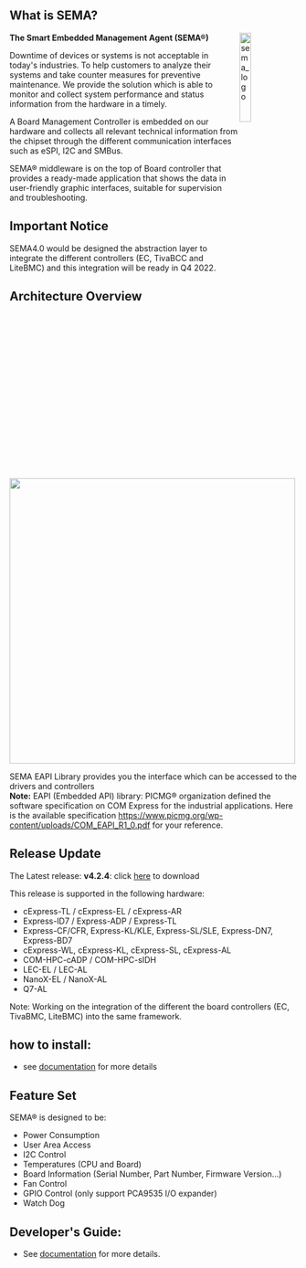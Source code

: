<br>

What is SEMA?
-----
<img src="https://cdn.adlinktech.com/webupd/en/Upload/ProductNews/logo_sema.png" alt="sema_logo" width="20%" align="right"  />


**The Smart Embedded Management Agent (SEMA®)**

Downtime of devices or systems is not acceptable in today's industries. To help customers to analyze their systems and take counter measures for preventive maintenance. We provide the solution which is able to monitor and collect system performance and status information from the hardware in a timely.

A Board Management Controller is embedded on our hardware and collects all relevant technical information from the chipset through the different communication interfaces such as eSPI, I2C and SMBus.

SEMA® middleware is on the top of Board controller that provides a ready-made application that shows the data in user-friendly graphic interfaces, suitable for supervision and troubleshooting.

Important Notice
-----
SEMA4.0 would be designed the abstraction layer to integrate the different controllers (EC, TivaBCC and LiteBMC) and this integration will be ready in Q4 2022.


Architecture Overview
-----


<img src="https://adlinktech.github.io/sema/index.assets/image-20220701234314926.png"  width="500" />

SEMA EAPI Library provides you the interface which can be accessed to the drivers and controllers
<br>
    <strong>Note:</strong> EAPI (Embedded API) library: PICMG® organization defined the software specification on COM Express for the industrial applications. Here is the available specification https://www.picmg.org/wp-content/uploads/COM_EAPI_R1_0.pdf for your reference.


Release Update
--------------

The Latest release: **v4.2.4**: click [here](https://github.com/ADLINK/sema-windows/releases/tag/v4.2.4) to download

This release is supported in the following hardware:
* cExpress-TL / cExpress-EL / cExpress-AR
* Express-ID7 / Express-ADP / Express-TL
* Express-CF/CFR, Express-KL/KLE, Express-SL/SLE, Express-DN7, Express-BD7
* cExpress-WL, cExpress-KL, cExpress-SL, cExpress-AL
* COM-HPC-cADP / COM-HPC-sIDH
* LEC-EL / LEC-AL
* NanoX-EL / NanoX-AL
* Q7-AL


Note: Working on the integration of the different the board controllers (EC, TivaBMC, LiteBMC) into the same framework.

how to install:
----
* see [documentation](https://adlinktech.github.io/sema/HowToInstallonWindows.html) for more details

Feature Set
----------

SEMA® is designed to be:

* Power Consumption
* User Area Access
* I2C Control 
* Temperatures (CPU and Board)
* Board Information (Serial Number, Part Number, Firmware Version...)
* Fan Control
* GPIO Control (only support PCA9535 I/O expander)
* Watch Dog  

Developer's Guide: 
----
* See [documentation](https://adlinktech.github.io/sema/DeveloperGuide.html) for more details.



   
